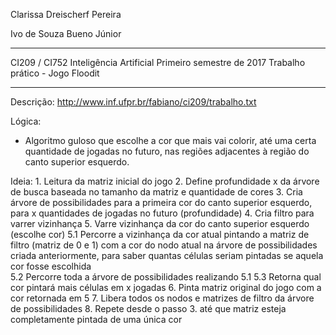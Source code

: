 Clarissa Dreischerf Pereira

Ivo de Souza Bueno Júnior

**********************************
CI209 / CI752
Inteligência Artificial
Primeiro semestre de 2017
Trabalho prático - Jogo Floodit
**********************************

Descrição: http://www.inf.ufpr.br/fabiano/ci209/trabalho.txt


Lógica:
  - Algoritmo guloso que escolhe a cor que mais vai colorir, até uma certa quantidade de jogadas no futuro, nas regiões adjacentes à região do canto superior esquerdo.

  Ideia:
    1. Leitura da matriz inicial do jogo
    2. Define profundidade x da árvore de busca baseada no tamanho da matriz e quantidade de cores
    3. Cria árvore de possibilidades para a primeira cor do canto superior esquerdo, para x quantidades de jogadas no futuro (profundidade)
    4. Cria filtro para varrer vizinhança
    5. Varre vizinhança da cor do canto superior esquerdo (escolhe cor)
      5.1 Percorre a vizinhança da cor atual pintando a matriz de filtro (matriz de 0 e 1) com a cor do nodo atual na árvore de possibilidades criada anteriormente, para saber quantas células seriam pintadas se aquela cor fosse escolhida  
      5.2 Percorre toda a árvore de possibilidades realizando 5.1
      5.3 Retorna qual cor pintará mais células em x jogadas
    6. Pinta matriz original do jogo com a cor retornada em 5
    7. Libera todos os nodos e matrizes de filtro da árvore de possibilidades
    8. Repete desde o passo 3. até que matriz esteja completamente pintada de uma única cor

